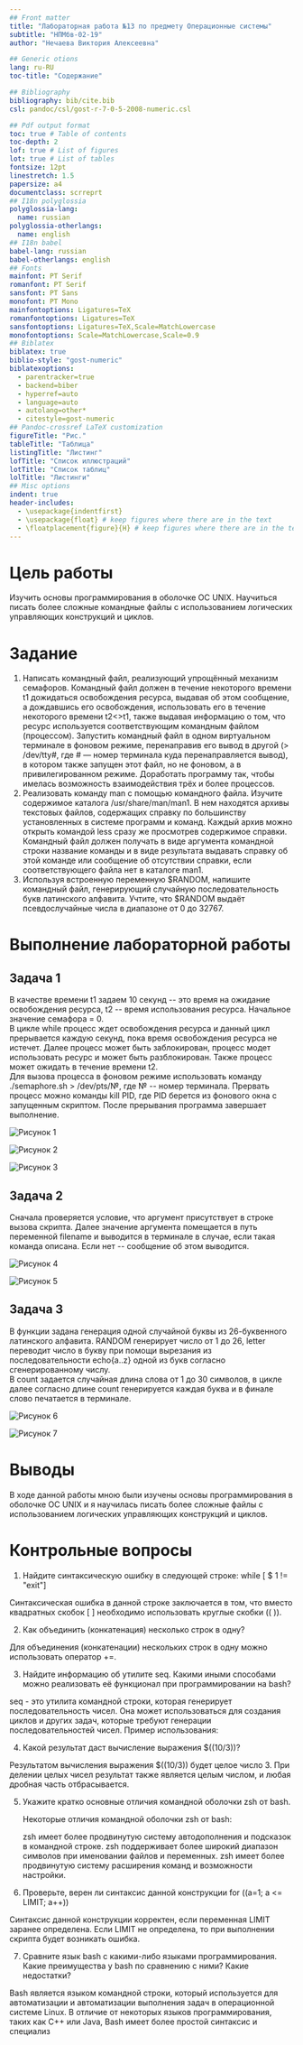 ```yaml
---
## Front matter
title: "Лабораторная работа №13 по предмету Операционные системы"
subtitle: "НПМбв-02-19"
author: "Нечаева Виктория Алексеевна"

## Generic otions
lang: ru-RU
toc-title: "Содержание"

## Bibliography
bibliography: bib/cite.bib
csl: pandoc/csl/gost-r-7-0-5-2008-numeric.csl

## Pdf output format
toc: true # Table of contents
toc-depth: 2
lof: true # List of figures
lot: true # List of tables
fontsize: 12pt
linestretch: 1.5
papersize: a4
documentclass: scrreprt
## I18n polyglossia
polyglossia-lang:
  name: russian
polyglossia-otherlangs:
  name: english
## I18n babel
babel-lang: russian
babel-otherlangs: english
## Fonts
mainfont: PT Serif
romanfont: PT Serif
sansfont: PT Sans
monofont: PT Mono
mainfontoptions: Ligatures=TeX
romanfontoptions: Ligatures=TeX
sansfontoptions: Ligatures=TeX,Scale=MatchLowercase
monofontoptions: Scale=MatchLowercase,Scale=0.9
## Biblatex
biblatex: true
biblio-style: "gost-numeric"
biblatexoptions:
  - parentracker=true
  - backend=biber
  - hyperref=auto
  - language=auto
  - autolang=other*
  - citestyle=gost-numeric
## Pandoc-crossref LaTeX customization
figureTitle: "Рис."
tableTitle: "Таблица"
listingTitle: "Листинг"
lofTitle: "Список иллюстраций"
lotTitle: "Список таблиц"
lolTitle: "Листинги"
## Misc options
indent: true
header-includes:
  - \usepackage{indentfirst}
  - \usepackage{float} # keep figures where there are in the text
  - \floatplacement{figure}{H} # keep figures where there are in the text
---
```


# Цель работы

Изучить основы программирования в оболочке ОС UNIX. Научиться писать более сложные командные файлы с использованием логических управляющих конструкций и циклов.

# Задание

1. Написать командный файл, реализующий упрощённый механизм семафоров. Командный файл должен в течение некоторого времени t1 дожидаться освобождения ресурса, выдавая об этом сообщение, а дождавшись его освобождения, использовать его в течение некоторого времени t2<>t1, также выдавая информацию о том, что ресурс используется соответствующим командным файлом (процессом). Запустить командный файл в одном виртуальном терминале в фоновом
режиме, перенаправив его вывод в другой (> /dev/tty#, где # — номер терминала куда перенаправляется вывод), в котором также запущен этот файл, но не фоновом, а в привилегированном режиме. Доработать программу так, чтобы имелась возможность взаимодействия трёх и более процессов.
2. Реализовать команду man с помощью командного файла. Изучите содержимое каталога /usr/share/man/man1. В нем находятся архивы текстовых файлов, содержащих справку по большинству установленных в системе программ и команд. Каждый архив можно открыть командой less сразу же просмотрев содержимое справки. Командный файл должен получать в виде аргумента командной строки название команды и в виде результата выдавать справку об этой команде или сообщение об отсутствии справки, если соответствующего файла нет в каталоге man1.
3. Используя встроенную переменную $RANDOM, напишите командный файл, генерирующий случайную последовательность букв латинского алфавита. Учтите, что $RANDOM выдаёт псевдослучайные числа в диапазоне от 0 до 32767.

# Выполнение лабораторной работы

## Задача 1

В качестве времени t1 задаем 10 секунд -- это время на ожидание освобождения ресурса, t2 -- время использования ресурса. Начальное значение семафора = 0.\
В цикле while процесс ждет освобождения ресурса и данный цикл прерывается каждую секунд, пока время освобождения ресурса не истечет. Далее процесс может быть заблокирован, процесс модет использовать ресурс и может быть разблокирован. Также процесс может ожидать в течение времени t2.\
Для вызова процесса в фоновом режиме использовать команду ./semaphore.sh > /dev/pts/№, где № -- номер терминала. Прервать процесс можно команды kill PID, где PID берется из фонового окна с запущенным скриптом. После прерывания программа завершает выполнение.

![Рисунок 1](image/1_00.png)

![Рисунок 2](image/1_0.png)

![Рисунок 3](image/1.png)

## Задача 2

Сначала проверяется условие, что аргумент присутствует в строке вызова скрипта. Далее значение аргумента помещается в путь переменной filename и выводится в терминале в случае, если такая команда описана. Если нет -- сообщение об этом выводится.

![Рисунок 4](image/2_0.png)

![Рисунок 5](image/2.png)

## Задача 3

В функции задана генерация одной случайной буквы из 26-буквенного латинского алфавита. RANDOM генерирует число от 1 до 26, letter переводит число в букву при помощи вырезания из последовательности echo{a..z} одной из букв согласно сгенерированному числу.\
В count задается случайная длина слова от 1 до 30 символов, в цикле далее согласно длине count генерируется каждая буква и в финале слово печатается в терминале.

![Рисунок 6](image/3_0.png)

![Рисунок 7](image/3.png)

# Выводы

В ходе данной работы  мною были изучены основы программирования в оболочке ОС UNIX и я научилась писать более сложные файлы с использованием логических управляющих конструкций и циклов.

# Контрольные вопросы

1. Найдите синтаксическую ошибку в следующей строке:
while [ $ 1 != "exit"]

Синтаксическая ошибка в данной строке заключается в том, что вместо квадратных скобок [ ] необходимо использовать круглые скобки (( )). 

2. Как объединить (конкатенация) несколько строк в одну?

Для объединения (конкатенации) нескольких строк в одну можно использовать оператор +=.

3. Найдите информацию об утилите seq. Какими иными способами можно реализовать её функционал при программировании на bash?

seq - это утилита командной строки, которая генерирует последовательность чисел. Она может использоваться для создания циклов и других задач, которые требуют генерации последовательностей чисел. Пример использования:

4. Какой результат даст вычисление выражения $((10/3))?

Результатом вычисления выражения $((10/3)) будет целое число 3. При делении целых чисел результат также является целым числом, и любая дробная часть отбрасывается.

5. Укажите кратко основные отличия командной оболочки zsh от bash.

    Некоторые отличия командной оболочки zsh от bash:

    zsh имеет более продвинутую систему автодополнения и подсказок в командной строке.
    zsh поддерживает более широкий диапазон символов при именовании файлов и переменных.
    zsh имеет более продвинутую систему расширения команд и возможности настройки.

6. Проверьте, верен ли синтаксис данной конструкции for ((a=1; a <= LIMIT; a++))

Синтаксис данной конструкции корректен, если переменная LIMIT заранее определена. Если LIMIT не определена, то при выполнении скрипта будет возникать ошибка.

7. Сравните язык bash с какими-либо языками программирования. Какие преимущества у bash по сравнению с ними? Какие недостатки?

Bash является языком командной строки, который используется для автоматизации и автоматизации выполнения задач в операционной системе Linux. В отличие от некоторых языков программирования, таких как C++ или Java, Bash имеет более простой синтаксис и специализ
